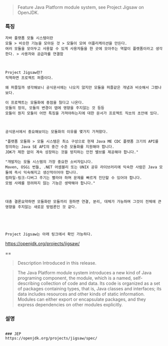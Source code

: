 > Feature
> Java Platform module system, see Project Jigsaw on OpenJDK.
### 특징
```
자바 플랫폼 모듈 시스템이란
모듈 > 비슷한 기능을 모아둔 것 > 모듈이 모여 어플리케이션을 만든다.
여러 모듈을 모아두고 사용할 수 있게 사용자들을 한 곳에 모아주는 역할이 플랫폼이라고 생각한다. > 사용자와 공급자를 연결함



Project Jigsaw란?
직역하면 프로젝트 퍼즐이다.

왜 퍼즐일까 생각해보니 공식문서에는 나오지 않지만 모듈을 퍼즐같은 개념과 비슷해서 그랬나보다.

이 프로젝트는 모듈화에 중점을 뒀다고 나온다.
모듈의 정의, 모듈의 변경이 앱에 영향을 주지않는 것 등등
모듈이 뭔지 모듈이 어떤 특징을 가져야하는지에 대한 문서가 프로젝트 직쏘의 초안에 있다.



공식문서에서 중요해보이는 모듈화의 이유를 몇가지 가져왔다.

"플랫폼 모듈화 > 모듈 시스템은 최소 구성으로 현재 Java ME CDC 플랫폼 크기의 API를 정의하는 Java SE API의 중간 수준 모듈화를 지원해야 합니다.
JDK가 제한 없이 계속 성장하는 것을 방지하는 안전 밸브를 제공해야 합니다."

"개발자는 모듈 시스템의 가장 중요한 소비자입니다.
Maven, OSGi 번들, .NET 어셈블리 또는 UNIX 공유 라이브러리에 익숙한 사람은 Java 모듈에 즉시 익숙해지고 생산적이어야 합니다.
컴파일-링크-디버그 주기는 빨라야 하며 문제를 빠르게 진단할 수 있어야 합니다.
모범 사례를 장려하지 않는 기능은 생략해야 합니다."



대충 결론요약하면 모듈화란 모듈끼리 원하면 연결, 분리, 대체가 가능하며 그것이 전체에 큰 영향을 주지않는 새로운 방법론인 것 같다.



  

Project Jigsaw는 아래 링크에서 확인 가능하다.
```
https://openjdk.org/projects/jigsaw/

==


> Description
> Introduced in this release.

> The Java Platform module system introduces a new kind of Java programing component, the module, which is a named, self-describing collection of code and data.
> Its code is organized as a set of packages containing types, that is, Java classes and interfaces; its data includes resources and other kinds of static information.
> Modules can either export or encapsulate packages, and they express dependencies on other modules explicitly.
### 설명
```

```

```
### JEP
https://openjdk.org/projects/jigsaw/spec/
